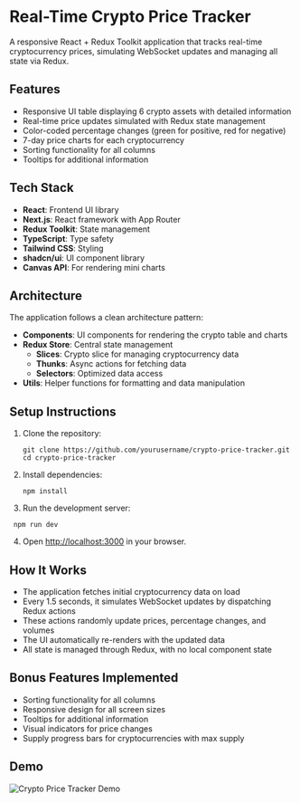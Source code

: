 # Real-Time Crypto Price Tracker

A responsive React + Redux Toolkit application that tracks real-time cryptocurrency prices, simulating WebSocket updates and managing all state via Redux.

## Features

- Responsive UI table displaying 6 crypto assets with detailed information
- Real-time price updates simulated with Redux state management
- Color-coded percentage changes (green for positive, red for negative)
- 7-day price charts for each cryptocurrency
- Sorting functionality for all columns
- Tooltips for additional information

## Tech Stack

- **React**: Frontend UI library
- **Next.js**: React framework with App Router
- **Redux Toolkit**: State management
- **TypeScript**: Type safety
- **Tailwind CSS**: Styling
- **shadcn/ui**: UI component library
- **Canvas API**: For rendering mini charts

## Architecture

The application follows a clean architecture pattern:

- **Components**: UI components for rendering the crypto table and charts
- **Redux Store**: Central state management
  - **Slices**: Crypto slice for managing cryptocurrency data
  - **Thunks**: Async actions for fetching data
  - **Selectors**: Optimized data access
- **Utils**: Helper functions for formatting and data manipulation

## Setup Instructions

1. Clone the repository:
   ```
   git clone https://github.com/yourusername/crypto-price-tracker.git
   cd crypto-price-tracker
   ```

2. Install dependencies:
   ```
   npm install
   ```

3. Run the development server:
  ```
   npm run dev
  ```

4. Open [http://localhost:3000](http://localhost:3000) in your browser.

## How It Works

- The application fetches initial cryptocurrency data on load
- Every 1.5 seconds, it simulates WebSocket updates by dispatching Redux actions
- These actions randomly update prices, percentage changes, and volumes
- The UI automatically re-renders with the updated data
- All state is managed through Redux, with no local component state

## Bonus Features Implemented

- Sorting functionality for all columns
- Responsive design for all screen sizes
- Tooltips for additional information
- Visual indicators for price changes
- Supply progress bars for cryptocurrencies with max supply

## Demo

![Crypto Price Tracker Demo](demo.gif)
